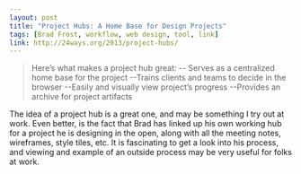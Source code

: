 ```yaml
---
layout: post
title: "Project Hubs: A Home Base for Design Projects"
tags: [Brad Frost, workflow, web design, tool, link]
link: http://24ways.org/2013/project-hubs/
---
```


>Here’s what makes a project hub great: -- Serves as a centralized home base for the project --Trains clients and teams to decide in the browser --Easily and visually view project’s progress --Provides an archive for project artifacts

The idea of a project hub is a great one, and may be something I try out at work. Even better, is the fact that Brad has linked up his own working hub for a project he is designing in the open, along with all the meeting notes, wireframes, style tiles, etc. It is fascinating to get a look into his process, and viewing and example of an outside process may be very useful for folks at work. 
